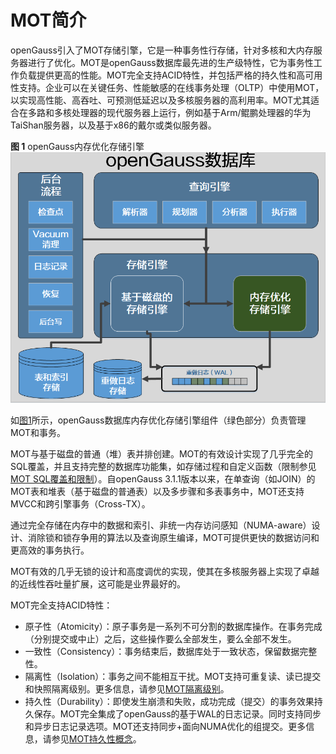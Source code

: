 # MOT简介

openGauss引入了MOT存储引擎，它是一种事务性行存储，针对多核和大内存服务器进行了优化。MOT是openGauss数据库最先进的生产级特性，它为事务性工作负载提供更高的性能。MOT完全支持ACID特性，并包括严格的持久性和高可用性支持。企业可以在关键任务、性能敏感的在线事务处理（OLTP）中使用MOT，以实现高性能、高吞吐、可预测低延迟以及多核服务器的高利用率。MOT尤其适合在多路和多核处理器的现代服务器上运行，例如基于Arm/鲲鹏处理器的华为TaiShan服务器，以及基于x86的戴尔或类似服务器。

**图 1**  openGauss内存优化存储引擎<a name="fig16939193016363"></a>  
![](figures/openGauss-Memory-optimized-storage-engine.png "openGauss内存优化存储引擎")

如[图1](#fig16939193016363)所示，openGauss数据库内存优化存储引擎组件（绿色部分）负责管理MOT和事务。

MOT与基于磁盘的普通（堆）表并排创建。MOT的有效设计实现了几乎完全的SQL覆盖，并且支持完整的数据库功能集，如存储过程和自定义函数（限制参见[MOT SQL覆盖和限制](MOT-SQL覆盖和限制.md)）。自openGauss 3.1.1版本以来，在单查询（如JOIN）的MOT表和堆表（基于磁盘的普通表）以及多步骤和多表事务中，MOT还支持MVCC和跨引擎事务（Cross-TX）。

通过完全存储在内存中的数据和索引、非统一内存访问感知（NUMA-aware）设计、消除锁和锁存争用的算法以及查询原生编译，MOT可提供更快的数据访问和更高效的事务执行。

MOT有效的几乎无锁的设计和高度调优的实现，使其在多核服务器上实现了卓越的近线性吞吐量扩展，这可能是业界最好的。

MOT完全支持ACID特性：

-   原子性（Atomicity）：原子事务是一系列不可分割的数据库操作。在事务完成（分别提交或中止）之后，这些操作要么全部发生，要么全部不发生。
-   一致性（Consistency）：事务结束后，数据库处于一致状态，保留数据完整性。
-   隔离性（Isolation）：事务之间不能相互干扰。MOT支持可重复读、读已提交和快照隔离级别。更多信息，请参见[MOT隔离级别](MOT隔离级别.md)。
-   持久性（Durability）：即使发生崩溃和失败，成功完成（提交）的事务效果持久保存。MOT完全集成了openGauss的基于WAL的日志记录。同时支持同步和异步日志记录选项。MOT还支持同步+面向NUMA优化的组提交。更多信息，请参见[MOT持久性概念](MOT持久性概念.md)。

